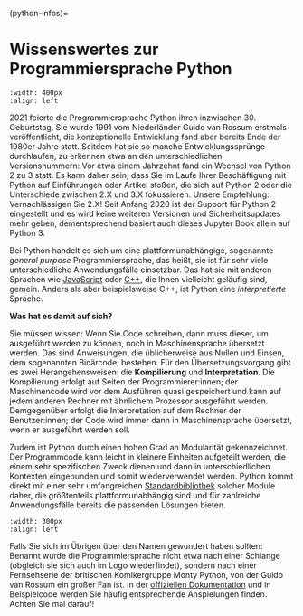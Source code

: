 (python-infos)=

# Wissenswertes zur Programmiersprache Python

```{figure} ../img/dh-robot.png
:width: 400px
:align: left
```

2021 feierte die Programmiersprache Python ihren inzwischen 30. Geburtstag. Sie wurde 1991 vom Niederländer Guido van Rossum erstmals veröffentlicht, die konzeptionelle Entwicklung fand aber bereits Ende der 1980er Jahre statt. Seitdem hat sie so manche Entwicklungssprünge durchlaufen, zu erkennen etwa an den unterschiedlichen Versionsnummern: Vor etwa einem Jahrzehnt fand ein Wechsel von Python 2 zu 3 statt. Es kann daher sein, dass Sie im Laufe Ihrer Beschäftigung mit Python auf Einführungen oder Artikel stoßen, die sich auf Python 2 oder die Unterschiede zwischen 2.X und 3.X fokussieren. Unsere Empfehlung: Vernachlässigen Sie 2.X! Seit Anfang 2020 ist der Support für Python 2 eingestellt und es wird keine weiteren Versionen und Sicherheitsupdates mehr geben, dementsprechend basiert auch dieses Jupyter Book allein auf Python 3.

Bei Python handelt es sich um eine plattformunabhängige, sogenannte *general purpose* Programmiersprache, das heißt, sie ist für sehr viele unterschiedliche Anwendungsfälle einsetzbar. Das hat sie mit anderen Sprachen wie [JavaScript](https://de.wikipedia.org/wiki/JavaScript) oder [C++](https://de.wikipedia.org/wiki/C%2B%2B), die Ihnen vielleicht geläufig sind, gemein. Anders als aber beispielsweise C++, ist Python eine *interpretierte* Sprache. 

**Was hat es damit auf sich?**

Sie müssen wissen: Wenn Sie Code schreiben, dann muss dieser, um ausgeführt werden zu können, noch in Maschinensprache übersetzt werden. Das sind Anweisungen, die üblicherweise aus Nullen und Einsen, dem sogenannten Binärcode, bestehen. Für den Übersetzungsvorgang gibt es zwei Herangehensweisen: die **Kompilierung** und **Interpretation**. Die Kompilierung erfolgt auf Seiten der Programmierer:innen; der Maschinencode wird vor dem Ausführen quasi gespeichert und kann auf jedem anderen Rechner mit ähnlichem Prozessor ausgeführt werden. Demgegenüber erfolgt die Interpretation auf dem Rechner der Benutzer:innen; der Code wird immer dann in Maschinensprache übersetzt, wenn er ausgeführt werden soll.

Zudem ist Python durch einen hohen Grad an Modularität gekennzeichnet. Der Programmcode kann leicht in kleinere Einheiten aufgeteilt werden, die einem sehr spezifischen Zweck dienen und dann in unterschiedlichen Kontexten eingebunden und somit wiederverwendet werden. Python kommt direkt mit einer sehr umfangreichen [Standardbibliothek](https://docs.python.org/3/library/) solcher Module daher, die größtenteils plattformunabhängig sind und für zahlreiche Anwendungsfälle bereits die passenden Lösungen bieten.

```{figure} ../img/python-logo.png
:width: 300px
:align: left
```

Falls Sie sich im Übrigen über den Namen gewundert haben sollten: Benannt wurde die Programmiersprache nicht etwa nach einer Schlange (obgleich sie sich auch im Logo wiederfindet), sondern nach einer Fernsehserie der britischen Komikergruppe Monty Python, von der Guido van Rossum ein großer Fan ist. In der [offiziellen Dokumentation](https://docs.python.org/3/) und in Beispielcode werden Sie häufig entsprechende Anspielungen finden. Achten Sie mal darauf!
